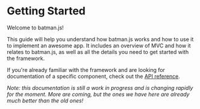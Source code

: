 # Getting Started

Welcome to batman.js!

This guide will help you understand how batman.js works and how to use it to implement an awesome app.
It includes an overview of MVC and how it relates to batman.js, as well as all the details you need to get started with the framework.

If you're already familiar with the framework and are looking for documentation of a specific component, check out the [API reference](/docs/api/).

*Note: this documentation is still a work in progress and is changing rapidly for the moment. More are coming, but the ones we have here are already much better than the old ones!*

